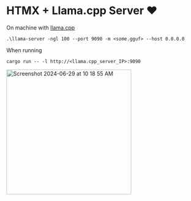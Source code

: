 # HTMX + Llama.cpp Server ❤️


On machine with [llama.cpp](https://github.com/ggerganov/llama.cpp/)
```
.\llama-server -ngl 100 --port 9090 -m <some.gguf> --host 0.0.0.0
```

When running
```
cargo run -- -l http://<llama.cpp_server_IP>:9090
```

<img width="326" alt="Screenshot 2024-06-29 at 10 18 55 AM" src="https://github.com/richardanaya/htmx_llamacpp_server/assets/294042/7b0fab78-9bd9-437c-a981-45fe7855c502">
